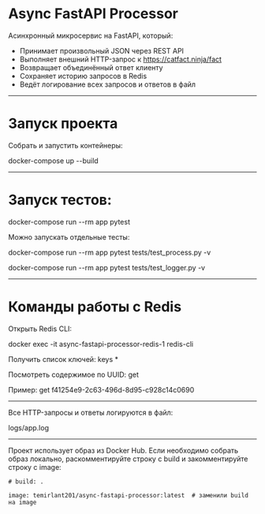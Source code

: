 # Async FastAPI Processor

Асинхронный микросервис на FastAPI, который:
- Принимает произвольный JSON через REST API
- Выполняет внешний HTTP-запрос к https://catfact.ninja/fact
- Возвращает объединённый ответ клиенту
- Сохраняет историю запросов в Redis
- Ведёт логирование всех запросов и ответов в файл

---

# Запуск проекта

Собрать и запустить контейнеры:

docker-compose up --build

---

# Запуск тестов:

docker-compose run --rm app pytest

Можно запускать отдельные тесты:

docker-compose run --rm app pytest tests/test_process.py -v

docker-compose run --rm app pytest tests/test_logger.py -v

---

# Команды работы с Redis

Открыть Redis CLI:

docker exec -it async-fastapi-processor-redis-1 redis-cli

Получить список ключей:
keys *

Посмотреть содержимое по UUID:
get <uuid>

Пример:
get f41254e9-2c63-496d-8d95-c928c14c0690

---
Все HTTP-запросы и ответы логируются в файл:

logs/app.log

---
Проект использует образ из Docker Hub. Если необходимо собрать образ локально, раскомментируйте строку с build и закомментируйте строку с image:
    
    # build: .
    
    image: temirlant201/async-fastapi-processor:latest  # заменили build на image